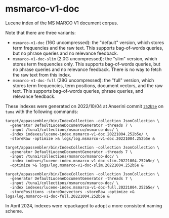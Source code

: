 # msmarco-v1-doc

Lucene index of the MS MARCO V1 document corpus.

Note that there are three variants:

+ `msmarco-v1-doc` (16G uncompressed): the "default" version, which stores term frequencies and the raw text. This supports bag-of-words queries, but no phrase queries and no relevance feedback.
+ `msmarco-v1-doc-slim` (2.0G uncompressed): the "slim" version, which stores term frequencies only. This supports bag-of-words queries, but no phrase queries and no relevance feedback. There is no way to fetch the raw text from this index.
+ `msmarco-v1-doc-full` (28G uncompressed): the "full" version, which stores term frequencies, term positions, document vectors, and the raw text. This supports bag-of-words queries, phrase queries, and relevance feedback.

These indexes were generated on 2022/10/04 at Anserini commit [`252b5e`](https://github.com/castorini/anserini/commit/252b5e2087dd7b3b994d41a444d4ae0044519819) on `tuna` with the following commands:

```
target/appassembler/bin/IndexCollection -collection JsonCollection \
  -generator DefaultLuceneDocumentGenerator -threads 7 \
  -input /tuna1/collections/msmarco/msmarco-doc/ \
  -index indexes/lucene-index.msmarco-v1-doc.20221004.252b5e/ \
  -storeRaw -optimize >& logs/log.msmarco-v1-doc.20221004.252b5e &

target/appassembler/bin/IndexCollection -collection JsonCollection \
  -generator DefaultLuceneDocumentGenerator -threads 7 \
  -input /tuna1/collections/msmarco/msmarco-doc/ \
  -index indexes/lucene-index.msmarco-v1-doc-slim.20221004.252b5e/ \
  -optimize >& logs/log.msmarco-v1-doc-slim.20221004.252b5e &

target/appassembler/bin/IndexCollection -collection JsonCollection \
  -generator DefaultLuceneDocumentGenerator -threads 7 \
  -input /tuna1/collections/msmarco/msmarco-doc/ \
  -index indexes/lucene-index.msmarco-v1-doc-full.20221004.252b5e/ \
  -storePositions -storeDocvectors -storeRaw -optimize >& logs/log.msmarco-v1-doc-full.20221004.252b5e &
```

In April 2024, indexes were repackaged to adopt a more consistent naming scheme.
